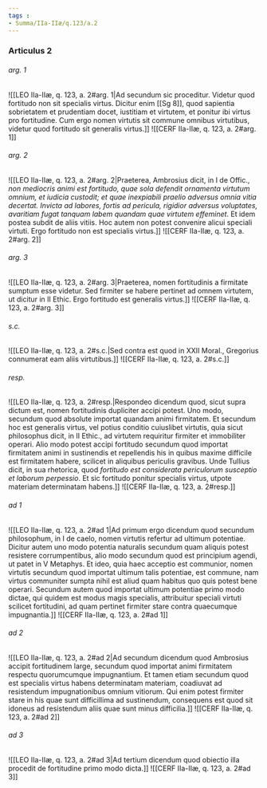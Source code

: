 ```yaml
---
tags : 
- Summa/IIa-IIæ/q.123/a.2
---
```


### Articulus 2

###### arg. 1
![[LEO IIa-IIæ, q. 123, a. 2#arg. 1|Ad secundum sic proceditur. Videtur quod fortitudo non sit specialis virtus. Dicitur enim [[Sg 8]], quod sapientia sobrietatem et prudentiam docet, iustitiam et virtutem, et ponitur ibi virtus pro fortitudine. Cum ergo nomen virtutis sit commune omnibus virtutibus, videtur quod fortitudo sit generalis virtus.]]
![[CERF IIa-IIæ, q. 123, a. 2#arg. 1]]

###### arg. 2
![[LEO IIa-IIæ, q. 123, a. 2#arg. 2|Praeterea, Ambrosius dicit, in I de Offic., *non mediocris animi est fortitudo, quae sola defendit ornamenta virtutum omnium, et iudicia custodit; et quae inexpiabili praelio adversus omnia vitia decertat. Invicta ad labores, fortis ad pericula, rigidior adversus voluptates, avaritiam fugat tanquam labem quandam quae virtutem effeminet*. Et idem postea subdit de aliis vitiis. Hoc autem non potest convenire alicui speciali virtuti. Ergo fortitudo non est specialis virtus.]]
![[CERF IIa-IIæ, q. 123, a. 2#arg. 2]]

###### arg. 3
![[LEO IIa-IIæ, q. 123, a. 2#arg. 3|Praeterea, nomen fortitudinis a firmitate sumptum esse videtur. Sed firmiter se habere pertinet ad omnem virtutem, ut dicitur in II Ethic. Ergo fortitudo est generalis virtus.]]
![[CERF IIa-IIæ, q. 123, a. 2#arg. 3]]

###### s.c.
![[LEO IIa-IIæ, q. 123, a. 2#s.c.|Sed contra est quod in XXII Moral., Gregorius connumerat eam aliis virtutibus.]]
![[CERF IIa-IIæ, q. 123, a. 2#s.c.]]

###### resp.
![[LEO IIa-IIæ, q. 123, a. 2#resp.|Respondeo dicendum quod, sicut supra dictum est, nomen fortitudinis dupliciter accipi potest. Uno modo, secundum quod absolute importat quandam animi firmitatem. Et secundum hoc est generalis virtus, vel potius conditio cuiuslibet virtutis, quia sicut philosophus dicit, in II Ethic., ad virtutem requiritur firmiter et immobiliter operari. Alio modo potest accipi fortitudo secundum quod importat firmitatem animi in sustinendis et repellendis his in quibus maxime difficile est firmitatem habere, scilicet in aliquibus periculis gravibus. Unde Tullius dicit, in sua rhetorica, quod *fortitudo est considerata periculorum susceptio et laborum perpessio*. Et sic fortitudo ponitur specialis virtus, utpote materiam determinatam habens.]]
![[CERF IIa-IIæ, q. 123, a. 2#resp.]]

###### ad 1
![[LEO IIa-IIæ, q. 123, a. 2#ad 1|Ad primum ergo dicendum quod secundum philosophum, in I de caelo, nomen virtutis refertur ad ultimum potentiae. Dicitur autem uno modo potentia naturalis secundum quam aliquis potest resistere corrumpentibus, alio modo secundum quod est principium agendi, ut patet in V Metaphys. Et ideo, quia haec acceptio est communior, nomen virtutis secundum quod importat ultimum talis potentiae, est commune, nam virtus communiter sumpta nihil est aliud quam habitus quo quis potest bene operari. Secundum autem quod importat ultimum potentiae primo modo dictae, qui quidem est modus magis specialis, attribuitur speciali virtuti scilicet fortitudini, ad quam pertinet firmiter stare contra quaecumque impugnantia.]]
![[CERF IIa-IIæ, q. 123, a. 2#ad 1]]

###### ad 2
![[LEO IIa-IIæ, q. 123, a. 2#ad 2|Ad secundum dicendum quod Ambrosius accipit fortitudinem large, secundum quod importat animi firmitatem respectu quorumcumque impugnantium. Et tamen etiam secundum quod est specialis virtus habens determinatam materiam, coadiuvat ad resistendum impugnationibus omnium vitiorum. Qui enim potest firmiter stare in his quae sunt difficillima ad sustinendum, consequens est quod sit idoneus ad resistendum aliis quae sunt minus difficilia.]]
![[CERF IIa-IIæ, q. 123, a. 2#ad 2]]

###### ad 3
![[LEO IIa-IIæ, q. 123, a. 2#ad 3|Ad tertium dicendum quod obiectio illa procedit de fortitudine primo modo dicta.]]
![[CERF IIa-IIæ, q. 123, a. 2#ad 3]]

